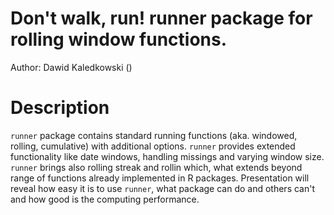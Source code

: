# Don't walk, run! runner package for rolling window functions.

Author: Dawid Kaledkowski ()

# Description

`runner` package contains standard running functions (aka. windowed, rolling, cumulative) with additional options. `runner` provides extended functionality like date windows, handling missings and varying window size. `runner` brings also rolling streak and rollin which, what extends beyond range of functions already implemented in R packages. Presentation will reveal how easy it is to use `runner`, what package can do and others can't and how good is the computing performance. 

